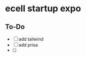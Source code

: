 # ecell startup expo

## To-Do
- [ ] add tailwind
- [ ] add prisa
- [ ]   


<!-- create user and add their perpective user git id  -->
